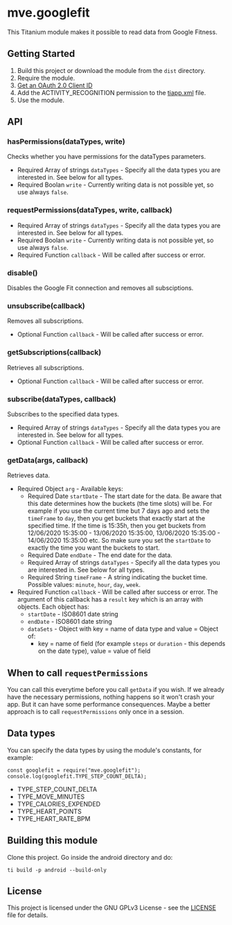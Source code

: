 # mve.googlefit

This Titanium module makes it possible to read data from Google Fitness.

## Getting Started

1. Build this project or download the module from the `dist` directory.
2. Require the module.
3. [Get an OAuth 2.0 Client ID](https://developers.google.com/fit/android/get-api-key)
4. Add the ACTIVITY_RECOGNITION permission to the [tiapp.xml](example_not_included/tiapp.xml) file.
5. Use the module.

## API

### hasPermissions(dataTypes, write)

Checks whether you have permissions for the dataTypes parameters.

* Required Array of strings `dataTypes` - Specify all the data types you are interested in. See below for all types.
* Required Boolan `write` - Currently writing data is not possible yet, so use always `false`.

### requestPermissions(dataTypes, write, callback)

* Required Array of strings `dataTypes` - Specify all the data types you are interested in. See below for all types.
* Required Boolan `write` - Currently writing data is not possible yet, so use always `false`.
* Required Function `callback` - Will be called after success or error.

### disable()

Disables the Google Fit connection and removes all subsciptions.

### unsubscribe(callback)

Removes all subscriptions.

* Optional Function `callback` - Will be called after success or error.

### getSubscriptions(callback)

Retrieves all subscriptions.

* Optional Function `callback` - Will be called after success or error.

### subscribe(dataTypes, callback)

Subscribes to the specified data types.

* Required Array of strings `dataTypes` - Specify all the data types you are interested in. See below for all types.
* Optional Function `callback` - Will be called after success or error.

### getData(args, callback)

Retrieves data.

* Required Object `arg` - Available keys:
  * Required Date `startDate` - The start date for the data. Be aware that this date determines how the buckets (the time slots) will be. For example if you use the current time but 7 days ago and sets the `timeFrame` to `day`, then you get buckets that exactly start at the specified time. If the time is 15:35h, then you get buckets from 12/06/2020 15:35:00 - 13/06/2020 15:35:00, 13/06/2020 15:35:00 - 14/06/2020 15:35:00 etc. So make sure you set the `startDate` to exactly the time you want the buckets to start.
  * Required Date `endDate` - The end date for the data.
  * Required Array of strings `dataTypes` - Specify all the data types you are interested in. See below for all types.
  * Required String `timeFrame` - A string indicating the bucket time. Possible values: `minute`, `hour`, `day`, `week`.
* Required Function `callback` - Will be called after success or error. The argument of this callback has a `result` key which is an array with objects. Each object has:
  * `startDate` - ISO8601 date string
  * `endDate` - ISO8601 date string
  * `dataSets` - Object with key = name of data type and value = Object of:
      * key = name of field (for example `steps` or `duration` - this depends on the date type), value = value of field

## When to call `requestPermissions`

You can call this everytime before you call `getData` if you wish. If we already have the necessary permissions, nothing happens so it won't crash your app. But it can have some performance consequences. Maybe a better approach is to call `requestPermissions` only once in a session.

## Data types

You can specify the data types by using the module's constants, for example:

```
const googlefit = require("mve.googlefit");
console.log(googlefit.TYPE_STEP_COUNT_DELTA);
```

* TYPE_STEP_COUNT_DELTA
* TYPE_MOVE_MINUTES
* TYPE_CALORIES_EXPENDED
* TYPE_HEART_POINTS
* TYPE_HEART_RATE_BPM

## Building this module

Clone this project. Go inside the android directory and do:

```
ti build -p android --build-only
```

## License

This project is licensed under the GNU GPLv3 License - see the [LICENSE](LICENSE) file for details.
